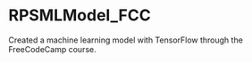 # RPSMLModel_FCC
Created a machine learning model with TensorFlow through the FreeCodeCamp course. 
